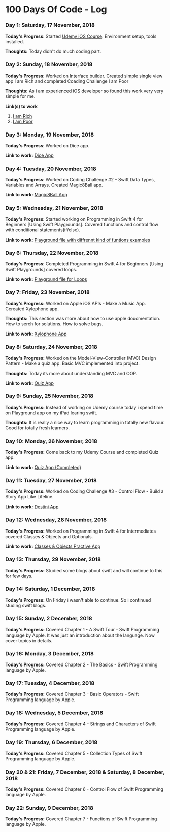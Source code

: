 # 100 Days Of Code - Log

### Day 1: Saturday, 17 November, 2018

**Today's Progress**: Started [Udemy iOS Course](https://www.udemy.com/ios-12-app-development-bootcamp/learn/v4/overview). Environment setup, tools installed.

**Thoughts:** Today didn't do much coding part.


### Day 2: Sunday, 18 November, 2018

**Today's Progress**: Worked on Interface builder. Created simple single view app I am Rich and completed Coading Challenge I am Poor

**Thoughts:** As i am experienced iOS developer so found this work very very simple for me.

**Link(s) to work**
1. [I am Rich](https://github.com/robingarg86/Udemy_iOS12_Angela/commit/90f8568323b2c0dcb8713dd89ba30cdf33081b2a)
2. [I am Poor](https://github.com/robingarg86/Udemy_iOS12_Angela/commit/d13b2e33563d5b4089a88b7fd88966e701295310)


### Day 3: Monday, 19 November, 2018

**Today's Progress**: Worked on Dice app.

**Link to work:** [Dice App](https://github.com/robingarg86/Udemy_iOS12_Angela/commit/c8b82b20a68e866848f1e4395944c806e8481ff4)


### Day 4: Tuesday, 20 November, 2018

**Today's Progress**: Worked on Coding Challenge #2 - Swift Data Types, Variables and Arrays. Created Magic8Ball app.

**Link to work:** [Magic8Ball App](https://github.com/robingarg86/Udemy_iOS12_Angela/commit/3cfbc040a4139f497a44ac9cc9633cb3dfe23bbe)


### Day 5: Wednesday, 21 November, 2018

**Today's Progress**: Started working on Programming in Swift 4 for Beginners [Using Swift Playgrounds]. Covered functions and control flow with conditional statements(if/else).

**Link to work:** [Playground file with diffrennt kind of funtions examples](https://github.com/robingarg86/Udemy_iOS12_Angela/commit/220430843e6a25407399ffea95c923cdc84c8593)


### Day 6: Thursday, 22 November, 2018

**Today's Progress**: Completed Programming in Swift 4 for Beginners [Using Swift Playgrounds] covered loops.

**Link to work:** [Playground file for Loops](https://github.com/robingarg86/Udemy_iOS12_Angela/commit/435ae1375ecc511cb9dff281ab6c7abd60bf440c)


### Day 7: Friday, 23 November, 2018

**Today's Progress:** Worked on Apple iOS APIs - Make a Music App. Ccreated Xylophone app.

**Thoughts:** This section was more about how to use apple doucmentation. How to serch for solutions. How to solve bugs.

**Link to work:** [Xylophone App](https://github.com/robingarg86/Udemy_iOS12_Angela/commit/a99db6f84ff5b0328f85cb4fbeb18685213c1d10)


### Day 8: Saturday, 24 November, 2018

**Today's Progress:** Worked on the Model-View-Controller (MVC) Design Pattern - Make a quiz app. Basic MVC implemented into project. 

**Thoughts:** Today its more about understanding MVC and OOP.

**Link to work:** [Quiz App](https://github.com/robingarg86/Udemy_iOS12_Angela/commit/f57a7e399e274d29c36ec51190bedae05bbaa78f)


### Day 9: Sunday, 25 November, 2018

**Today's Progress:** Instead of working on Udemy course today i spend time on Playground app on my iPad learing swift. 

**Thoughts:** It is really a nice way to learn programming in totally new flavour. Good for totally fresh learners.


### Day 10: Monday, 26 November, 2018

**Today's Progress:** Come back to my Udemy Course and completed Quiz app.

**Link to work:** [Quiz App (Completed)](https://github.com/robingarg86/Udemy_iOS12_Angela/commit/99bdb15e78faa17611b28bbe13fa2ac51a1e942e)


### Day 11: Tuesday, 27 November, 2018

**Today's Progress:** Worked on Coding Challenge #3 - Control Flow - Build a Story App Like Lifeline.

**Link to work:** [Destini App](https://github.com/robingarg86/Udemy_iOS12_Angela/commit/f019013a9dc2db9b0ab61d18fb89cdd38e2cb6c4)


### Day 12: Wednesday, 28 November, 2018

**Today's Progress:** Worked on Programming in Swift 4 for Intermediates covered Classes & Objects and Optionals.

**Link to work:** [Classes & Objects Practive App](https://github.com/robingarg86/Udemy_iOS12_Angela/commit/1ffa49fb9825f23ecad5703865b050948ea58edb)


### Day 13: Thursday, 29 November, 2018

**Today's Progress:** Studied some blogs about swift and will continue to this for few days.


### Day 14: Saturday, 1 December, 2018

**Today's Progress:** On Friday i wasn't able to continue. So i continued studing swift blogs.


### Day 15: Sunday, 2 December, 2018

**Today's Progress:** Covered Chapter 1 - A Swift Tour - Swift Programming language by Apple. It was just an introduction about the language. Now cover topics in details.


### Day 16: Monday, 3 December, 2018

**Today's Progress:** Covered Chapter 2 - The Basics - Swift Programming language by Apple.


### Day 17: Tuesday, 4 December, 2018

**Today's Progress:** Covered Chapter 3 - Basic Operators - Swift Programming language by Apple.


### Day 18: Wednesday, 5 December, 2018

**Today's Progress:** Covered Chapter 4 - Strings and Characters of Swift Programming language by Apple.


### Day 19: Thursday, 6 December, 2018

**Today's Progress:** Covered Chapter 5 - Collection Types of Swift Programming language by Apple.


### Day 20 & 21: Friday, 7 December, 2018 & Saturday, 8 December, 2018

**Today's Progress:** Covered Chapter 6 - Control Flow of Swift Programming language by Apple.


### Day 22: Sunday, 9 December, 2018

**Today's Progress:** Covered Chapter 7 - Functions of Swift Programming language by Apple.

